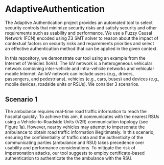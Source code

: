 # AdaptiveAuthentication
The Adaptive Authentication project provides an automated tool to select security controls that minimize security risks and satisfy security and other requirements such as usability and performance.
We use a Fuzzy Causal Network (FCN) encoded using Z3 SMT solver to reason about the impact of contextual factors on security risks and requirements priorities and select an effective
authentication method that can be applied in the given context.

In this repository, we demonstrate our tool using an example from the Internet of Vehicles (IoVs). The IoV network is a heterogeneous vehicular network combining inter-vehicle and intra-vehicle
networks and vehicular mobile Internet. An IoV network can include users (e.g., drivers, passengers, and pedestrians), vehicles (e.g., cars, buses) and devices (e.g., mobile devices, roadside units or RSUs). We consider 3 scenarios.

## Scenario 1
The ambulance requires real-time road traffic information to reach the hospital quickly. To achieve this aim, it
communicates with the nearest RSUs using a Vehicle-to-Roadside Units (V2R) communication topology (see Figure 1a).
However, nearby vehicles may attempt to impersonate the ambulance to obtain road traffic information illegitimately. In
this scenario, ensuring the confidentiality of traffic data and the authenticity of the communicating parties (ambulance
and RSU) takes precedence over usability and performance considerations. 
To mitigate the risk of impersonation attacks, our tool suggests to employ certificate-based authentication to authenticate the
the ambulance with the RSU.

